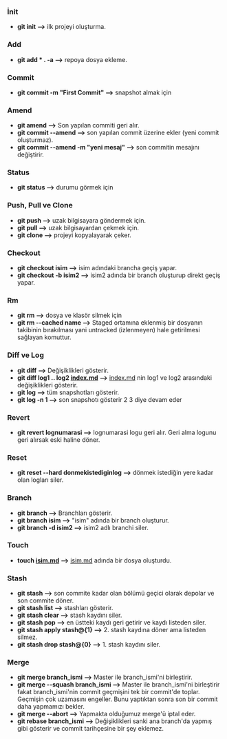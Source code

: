 ### İnit

- **git init —>** ilk projeyi oluşturma.

### Add

- **git add * . -a —>** repoya dosya ekleme.

### Commit

- **git commit -m "First Commit" —>** snapshot almak için

### Amend

- **git amend —>** Son yapılan commiti geri alır.
- **git commit --amend —>** son yapılan commit üzerine ekler (yeni commit oluşturmaz).
- **git commit --amend -m "yeni mesaj" —>** son commitin mesajını değiştirir.

### Status

- **git status —>** durumu görmek için

### Push, Pull ve Clone

- **git push —>** uzak bilgisayara göndermek için.
- **git pull —>** uzak bilgisayardan çekmek için.
- **git clone —>** projeyi kopyalayarak çeker.

### Checkout

- **git checkout isim —>** isim adındaki brancha geçiş yapar.
- **git checkout -b isim2 —>** isim2 adında bir branch oluşturup direkt geçiş yapar.

### Rm

- **git rm —>** dosya ve klasör silmek için
- **git rm --cached name —>** Staged ortamına eklenmiş bir dosyanın takibinin bırakılması yani untracked (izlenmeyen) hale getirilmesi sağlayan komuttur.

### Diff ve Log

- **git diff —>** Değişiklikleri gösterir.
- **git diff log1 .. log2 [index.md](http://index.md/) —>** [index.md](http://index.md/) nin log1 ve log2 arasındaki değişiklikleri gösterir.
- **git log —>** tüm snapshotları gösterir.
- **git log -n 1 —>** son snapshotı gösterir 2 3 diye devam eder

### Revert

- **git revert lognumarasi —>** lognumarasi logu geri alır. Geri alma logunu geri alırsak eski haline döner.

### Reset

- **git reset --hard donmekistediginlog —>** dönmek istediğin yere kadar olan logları siler.

### Branch

- **git branch —>** Branchları gösterir.
- **git branch isim —>** "isim" adında bir branch oluşturur.
- **git branch -d isim2 —>** isim2 adlı branchi siler.

### Touch

- **touch [isim.md](http://isim.md/) —>** [isim.md](http://isim.md/) adında bir dosya oluşturdu.

### Stash

- **git stash —>** son commite kadar olan bölümü geçici olarak depolar ve son commite döner.
- **git stash list —>** stashları gösterir.
- **git stash clear —>** stash kaydını siler.
- **git stash pop —>** en üstteki kaydı geri getirir ve kaydı listeden siler.
- **git stash apply stash@{1} —>** 2. stash kaydına döner ama listeden silmez.
- **git stash drop stash@{0} —>** 1. stash kaydını siler.

### Merge

- **git merge branch_ismi —>** Master ile branch_ismi'ni birleştirir.
- **git merge --squash branch_ismi —>** Master ile branch_ismi'ni birleştirir fakat branch_ismi'nin commit geçmişini tek bir commit'de toplar. Geçmişin çok uzamasını engeller. Bunu yaptıktan sonra son bir commit daha yapmamızı bekler.
- **git merge --abort —>** Yapmakta olduğumuz merge'ü iptal eder.
- **git rebase branch_ismi —>** Değişiklikleri sanki ana branch'da yapmış gibi gösterir ve commit tarihçesine bir şey eklemez.
